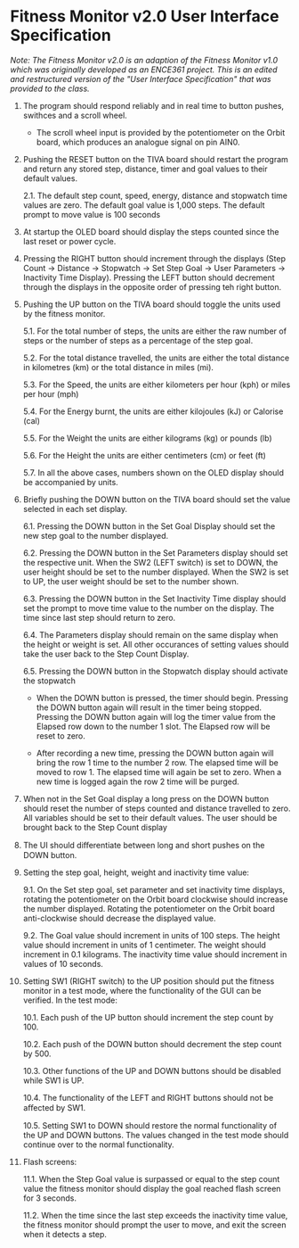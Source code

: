 # Fitness Monitor v2.0 User Interface Specification

_Note: The Fitness Monitor v2.0 is an adaption of the Fitness Monitor v1.0 which was originally developed as an ENCE361 project. This is an edited and restructured version of the "User Interface Specification" that was provided to the class._

1. The program should respond reliably and in real time to button pushes, swithces and a scroll wheel.

   - The scroll wheel input is provided by the potentiometer on the Orbit board, which produces an analogue signal on pin AIN0.

2. Pushing the RESET button on the TIVA board should restart the program and return any stored step, distance, timer and goal values to their default values.

   2.1. The default step count, speed, energy, distance and stopwatch time values are zero. The default goal value is 1,000 steps. The default prompt to move value is 100 seconds 

3. At startup the OLED board should display the steps counted since the last reset or power cycle.

4. Pressing the RIGHT button should increment through the displays (Step Count &rarr; Distance &rarr; Stopwatch &rarr; Set Step Goal &rarr; User Parameters &rarr; Inactivity Time Display). Pressing the LEFT button should decrement through the displays in the opposite order of pressing teh right button. 

5. Pushing the UP button on the TIVA board should toggle the units used by the fitness monitor.

   5.1. For the total number of steps, the units are either the raw number of steps or the number of steps as a percentage of the step goal.

   5.2. For the total distance travelled, the units are either the total distance in kilometres (km) or the total distance in miles (mi).    

   5.3. For the Speed, the units are either kilometers per hour (kph) or miles per hour (mph)

   5.4. For the Energy burnt, the units are either kilojoules (kJ) or Calorise (cal)

   5.5. For the Weight the units are either kilograms (kg) or pounds (lb)

   5.6. For the Height the units are either centimeters (cm) or feet (ft) 

   5.7. In all the above cases, numbers shown on the OLED display should be accompanied by units.

6. Briefly pushing the DOWN button on the TIVA board should set the value selected in each set display.

    6.1. Pressing the DOWN button in the Set Goal Display should set the new step goal to the number displayed.

    6.2. Pressing the DOWN button in the Set Parameters display should set the respective unit. When the SW2 (LEFT switch) is set to DOWN, the user height should be set to the number displayed. When the SW2 is set to UP, the user weight should be set to the number shown.

    6.3. Pressing the DOWN button in the Set Inactivity Time display should set the prompt to move time value to the number on the display. The time since last step should return to zero. 

    6.4. The Parameters display should remain on the same display when the height or weight is set. All other occurances of setting values should take the user back to the Step Count Display. 

    6.5. Pressing the DOWN button in the Stopwatch display should activate the stopwatch

    * When the DOWN button is pressed, the timer should begin. Pressing the DOWN button again will result in the timer being stopped. Pressing the DOWN button again will log the timer value from the Elapsed row down to the number 1 slot. The Elapsed row will be reset to zero.

    * After recording a new time, pressing the DOWN button again will bring the row 1 time to the number 2 row. The elapsed time will be moved to row 1. The elapsed time will again be set to zero. When a new time is logged again the row 2 time will be purged. 

7. When not in the Set Goal display a long press on the DOWN button should reset the number of steps counted and distance travelled to zero. All variables should be set to their default values. The user should be brought back to the Step Count display

8. The UI should diﬀerentiate between long and short pushes on the DOWN button.

9.  Setting the step goal, height, weight and inactivity time value:

    9.1. On the Set step goal, set parameter and set inactivity time displays, rotating the potentiometer on the Orbit board clockwise should increase the number displayed. Rotating the potentiometer on the Orbit board anti-clockwise should decrease the displayed value.

    9.2. The Goal value should increment in units of 100 steps. The height value should increment in units of 1 centimeter. The weight should increment in 0.1 kilograms. The inactivity time value should increment in values of 10 seconds. 

10. Setting SW1 (RIGHT switch) to the UP position should put the fitness monitor in a test mode, where the functionality of the GUI can be verified. In the test mode:

    10.1. Each push of the UP button should increment the step count by 100.

    10.2. Each push of the DOWN button should decrement the step count by 500.

    10.3. Other functions of the UP and DOWN buttons should be disabled while SW1 is UP.

    10.4. The functionality of the LEFT and RIGHT buttons should not be aﬀected by SW1.

    10.5. Setting SW1 to DOWN should restore the normal functionality of the UP and DOWN buttons. The values changed in the test mode should continue over to the normal functionality. 

11. Flash screens:

    11.1. When the Step Goal value is surpassed or equal to the step count value the fitness monitor should display the goal reached flash screen for 3 seconds. 

    11.2. When the time since the last step exceeds the inactivity time value, the fitness monitor should prompt the user to move, and exit the screen when it detects a step. 


